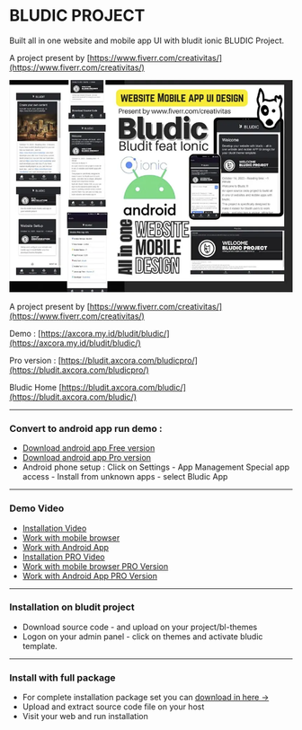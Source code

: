# BLUDIC PROJECT

Built all in one website and mobile app UI with bludit ionic BLUDIC Project.

A project present by [https://www.fiverr.com/creativitas/](https://www.fiverr.com/creativitas/)

![Built all in one website and mobile app UI with bludit ionic.](screenshot.webp)

A project present by [https://www.fiverr.com/creativitas/](https://www.fiverr.com/creativitas/)

Demo : [https://axcora.my.id/bludit/bludic/](https://axcora.my.id/bludit/bludic/)

Pro version : [https://bludit.axcora.com/bludicpro/](https://bludit.axcora.com/bludicpro/)

Bludic Home [https://bludit.axcora.com/bludic/](https://bludit.axcora.com/bludic/)

---

### Convert to android app run demo : 
+ [Download android app Free version](bludic/android/bludic.apk) 
+ [Download android app Pro version](bludic/android/bludicpro.apk) 
+ Android phone setup : Click on Settings - App Management Special app access - Install from unknown apps - select Bludic App

---

### Demo Video
+ [Installation Video](https://youtu.be/KrqWxTaQXDk)
+ [Work with mobile browser](https://www.youtube.com/watch?v=MG2rkQGc44I)
+ [Work with Android App](https://www.youtube.com/watch?v=m7_iorDBPfM)
+ [Installation PRO Video](https://www.youtube.com/watch?v=7I9vlX_OwhM)
+ [Work with mobile browser PRO Version](https://www.youtube.com/watch?v=S0rdBKYl7lM&t=64s)
+ [Work with Android App PRO Version](https://www.youtube.com/watch?v=BEEUzdrbq5M)


---

### Installation on bludit project

+ Download source code - and upload on your project/bl-themes
+ Logon on your admin panel - click on themes and activate bludic template.


---


### Install with full package

+ For complete installation package set you can [download in here →](https://creativitaz.gumroad.com/l/bludicfree)
+ Upload and extract source code file on your host
+ Visit your web and run installation

